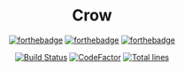 <div align="center">

<h1>Crow</h1>

[![forthebadge](https://forthebadge.com/images/badges/made-with-c-sharp.svg)](https://forthebadge.com)
[![forthebadge](https://forthebadge.com/images/badges/built-by-developers.svg)](https://forthebadge.com)
[![forthebadge](https://forthebadge.com/images/badges/kinda-sfw.svg)](https://forthebadge.com)

</div>

<div align="center">
  
[![Build Status](https://travis-ci.com/KernelErr0r/Crow.svg?branch=master)](https://travis-ci.com/KernelErr0r/Crow)
[![CodeFactor](https://www.codefactor.io/repository/github/kernelerr0r/crow/badge/master)](https://www.codefactor.io/repository/github/kernelerr0r/crow/overview/master)
[![Total lines](https://tokei.rs/b1/github/KernelErr0r/Crow?category=lines)](https://github.com/KernelErr0r/Crow)

</div>
